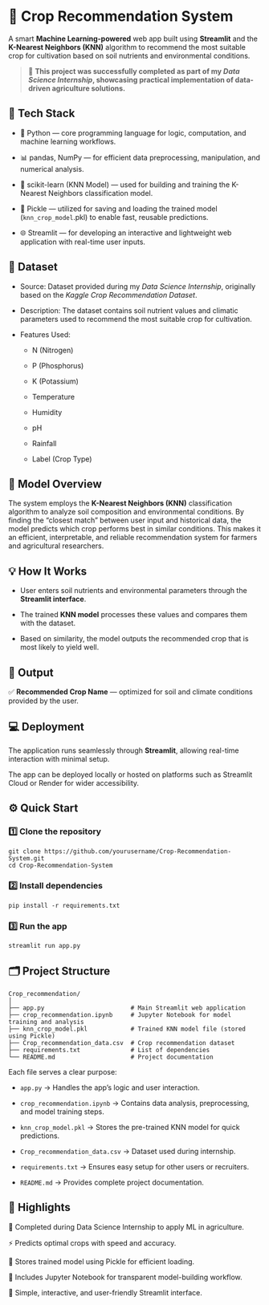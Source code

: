 # 🌾 Crop Recommendation System
A smart **Machine Learning-powered** web app built using **Streamlit** and the **K-Nearest Neighbors (KNN)** algorithm to recommend the most suitable crop for cultivation based on soil nutrients and environmental conditions.
> 🧩 **This project was successfully completed as part of my _Data Science Internship_, showcasing practical implementation of data-driven agriculture solutions.**

## 🚀 Tech Stack

* 🐍 Python — core programming language for logic, computation, and machine learning workflows.

* 📊 pandas, NumPy — for efficient data preprocessing, manipulation, and numerical analysis.

* 🤖 scikit-learn (KNN Model) — used for building and training the K-Nearest Neighbors classification model.

* 💾 Pickle — utilized for saving and loading the trained model (`knn_crop_model`.pkl) to enable fast, reusable predictions.

* 🌐 Streamlit — for developing an interactive and lightweight web application with real-time user inputs.

## 🌱 Dataset

* Source: Dataset provided during my *Data Science Internship*, originally based on the *Kaggle Crop Recommendation Dataset*.

* Description: The dataset contains soil nutrient values and climatic parameters used to recommend the most suitable crop for cultivation.

* Features Used:

     * N (Nitrogen)

     * P (Phosphorus)

     * K (Potassium)

     * Temperature

     * Humidity

     * pH

     * Rainfall

     * Label (Crop Type)

## 🧠 Model Overview

The system employs the **K-Nearest Neighbors (KNN)** classification algorithm to analyze soil composition and environmental conditions.
By finding the “closest match” between user input and historical data, the model predicts which crop performs best in similar conditions.
This makes it an efficient, interpretable, and reliable recommendation system for farmers and agricultural researchers.

## 💡 How It Works

* User enters soil nutrients and environmental parameters through the **Streamlit interface**.

* The trained **KNN model** processes these values and compares them with the dataset.

* Based on similarity, the model outputs the recommended crop that is most likely to yield well.

## 🎯 Output

✅ **Recommended Crop Name** — optimized for soil and climate conditions provided by the user.

## 💻 Deployment

The application runs seamlessly through **Streamlit**, allowing real-time interaction with minimal setup.

The app can be deployed locally or hosted on platforms such as Streamlit Cloud or Render for wider accessibility.

## ⚙️ Quick Start

### 1️⃣ Clone the repository

```
git clone https://github.com/yourusername/Crop-Recommendation-System.git
cd Crop-Recommendation-System
```

### 2️⃣ Install dependencies
```
pip install -r requirements.txt
```

### 3️⃣ Run the app
```
streamlit run app.py
```

## 🗂️ Project Structure
```
Crop_recommendation/
│
├── app.py                        # Main Streamlit web application
├── crop_recommendation.ipynb     # Jupyter Notebook for model training and analysis
├── knn_crop_model.pkl            # Trained KNN model file (stored using Pickle)
├── Crop_recommendation_data.csv  # Crop recommendation dataset 
├── requirements.txt              # List of dependencies
└── README.md                     # Project documentation

```

Each file serves a clear purpose:

* `app.py` → Handles the app’s logic and user interaction.

* `crop_recommendation.ipynb` → Contains data analysis, preprocessing, and model training steps.

* `knn_crop_model.pkl` → Stores the pre-trained KNN model for quick predictions.

* `Crop_recommendation_data.csv` → Dataset used during internship.

* `requirements.txt` → Ensures easy setup for other users or recruiters.

* `README.md` → Provides complete project documentation.

## 🌟 Highlights

🌿 Completed during Data Science Internship to apply ML in agriculture.

⚡ Predicts optimal crops with speed and accuracy.

💾 Stores trained model using Pickle for efficient loading.

📓 Includes Jupyter Notebook for transparent model-building workflow.

💬 Simple, interactive, and user-friendly Streamlit interface.
